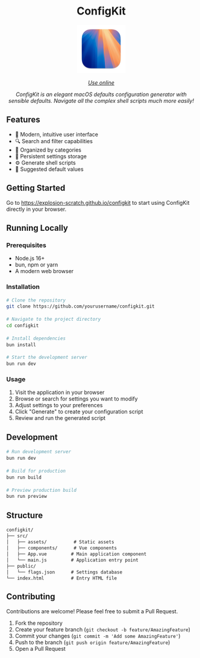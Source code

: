 <h1 align="center">ConfigKit</h1>

<p align="center">
  <a href="https://explosion-scratch.github.io/configkit">
    <img src="./src/assets/icon.png" width="128" height="128" alt="ConfigKit logo">
  </a>
</p>

<p align=center>
    <a href="https://explosion-scratch.github.io/configkit">
      <i>Use online</i>
    </a>
</p>

<p align="center"><i>ConfigKit is an elegant macOS defaults configuration generator with sensible defaults. Navigate all the complex shell scripts much more easily!</i></p>

## Features

- 🎨 Modern, intuitive user interface
- 🔍 Search and filter capabilities
- 📁 Organized by categories
- 💾 Persistent settings storage
- ⚙️ Generate shell scripts
- 🎯 Suggested default values

## Getting Started

Go to https://explosion-scratch.github.io/configkit to start using ConfigKit directly in your browser.

## Running Locally

### Prerequisites

- Node.js 16+
- bun, npm or yarn
- A modern web browser

### Installation

```bash
# Clone the repository
git clone https://github.com/yourusername/configkit.git

# Navigate to the project directory
cd configkit

# Install dependencies
bun install

# Start the development server
bun run dev
```

### Usage

1. Visit the application in your browser
2. Browse or search for settings you want to modify
3. Adjust settings to your preferences
4. Click "Generate" to create your configuration script
5. Review and run the generated script

## Development

```bash
# Run development server
bun run dev

# Build for production
bun run build

# Preview production build
bun run preview
```

## Structure

```
configkit/
├── src/
│   ├── assets/          # Static assets
│   ├── components/      # Vue components
│   ├── App.vue         # Main application component
│   └── main.js         # Application entry point
├── public/
│   └── flags.json      # Settings database
└── index.html          # Entry HTML file
```

## Contributing

Contributions are welcome! Please feel free to submit a Pull Request.

1. Fork the repository
2. Create your feature branch (`git checkout -b feature/AmazingFeature`)
3. Commit your changes (`git commit -m 'Add some AmazingFeature'`)
4. Push to the branch (`git push origin feature/AmazingFeature`)
5. Open a Pull Request
